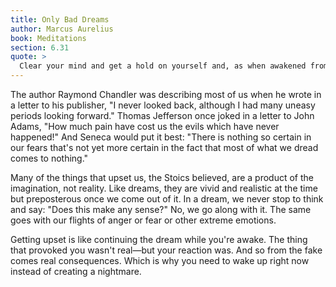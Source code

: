 ```yaml
---
title: Only Bad Dreams
author: Marcus Aurelius
book: Meditations
section: 6.31
quote: >
  Clear your mind and get a hold on yourself and, as when awakened from sleep and realizing it was only a bad dream upsetting you, wake up and see that what's there is just like those dreams.
---
```


The author Raymond Chandler was describing most of us when he wrote in a letter to his publisher, "I never looked back, although I had many uneasy periods looking forward." Thomas Jefferson once joked in a letter to John Adams, "How much pain have cost us the evils which have never happened!" And Seneca would put it best: "There is nothing so certain in our fears that's not yet more certain in the fact that most of what we dread comes to nothing."

Many of the things that upset us, the Stoics believed, are a product of the imagination, not reality. Like dreams, they are vivid and realistic at the time but preposterous once we come out of it. In a dream, we never stop to think and say: "Does this make any sense?" No, we go along with it. The same goes with our flights of anger or fear or other extreme emotions.

Getting upset is like continuing the dream while you're awake. The thing that provoked you wasn't real—but your reaction was. And so from the fake comes real consequences. Which is why you need to wake up right now instead of creating a nightmare.
